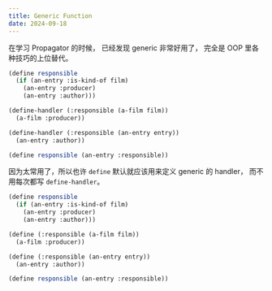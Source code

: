 ```yaml
---
title: Generic Function
date: 2024-09-18
---
```


在学习 Propagator 的时候，
已经发现 generic 非常好用了，
完全是 OOP 里各种技巧的上位替代。

```scheme
(define responsible
  (if (an-entry :is-kind-of film)
    (an-entry :producer)
    (an-entry :author)))

(define-handler (:responsible (a-film film))
  (a-film :producer))

(define-handler (:responsible (an-entry entry))
  (an-entry :author))

(define responsible (an-entry :responsible))
```

因为太常用了，所以也许 `define`
默认就应该用来定义 generic 的 handler，
而不用每次都写 `define-handler`。

```scheme
(define responsible
  (if (an-entry :is-kind-of film)
    (an-entry :producer)
    (an-entry :author)))

(define (:responsible (a-film film))
  (a-film :producer))

(define (:responsible (an-entry entry))
  (an-entry :author))

(define responsible (an-entry :responsible))
```
